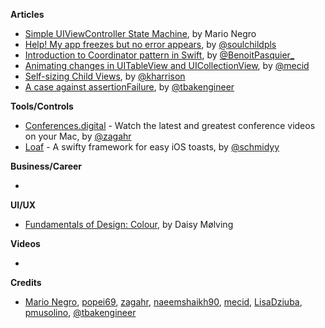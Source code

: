 
**Articles**

* [Simple UIViewController State Machine](https://medium.com/@mario.negro.martin/simple-uiviewcontroller-state-machine-a6cd0b8ff43f), by Mario Negro
* [Help! My app freezes but no error appears](https://fluffy.es/help-my-app-freezes/), by [@soulchildpls](https://twitter.com/soulchildpls)
* [Introduction to Coordinator pattern in Swift](https://benoitpasquier.com/coordinator-pattern-swift/), by [@BenoitPasquier_](https://twitter.com/BenoitPasquier_)
* [Animating changes in UITableView and UICollectionView](https://mecid.github.io/2019/03/13/animating-changes-in-uitableview-and-uicollectionview/), by [@mecid](https://twitter.com/mecid)
* [Self-sizing Child Views](https://useyourloaf.com/blog/self-sizing-child-views/), by [@kharrison](https://twitter.com/kharrison)
* [A case against assertionFailure](https://binarapps.com/blog/2019-02-28-case-against-assertionfailure/), by [@tbakengineer](https://twitter.com/tbakengineer)

**Tools/Controls**

* [Conferences.digital](https://github.com/zagahr/Conferences.digital) - Watch the latest and greatest conference videos on your Mac, by [@zagahr](https://twitter.com/zagahr) 
* [Loaf](https://github.com/schmidyy/Loaf) - A swifty framework for easy iOS toasts, by [@schmidyy](https://github.com/schmidyy) 

**Business/Career**

* 

**UI/UX**

* [Fundamentals of Design: Colour](https://8thlight.com/blog/daisy-m%C3%B8lving/2019/03/12/fundamentals-of-design-colour.html), by Daisy Mølving

**Videos**

* 

**Credits**

* [Mario Negro](https://github.com/emenegro), [popei69](https://github.com/popei69), [zagahr](https://github.com/zagahr), [naeemshaikh90](https://github.com/naeemshaikh90), [mecid](https://github.com/mecid), [LisaDziuba](https://github.com/lisadziuba), [pmusolino](https://github.com/pmusolino), [@tbakengineer](https://twitter.com/tbakengineer)
